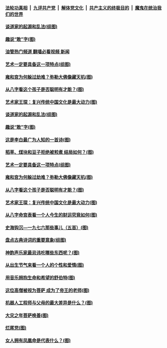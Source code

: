 ####  [法轮功真相](../../../../basic/blob/master/README.md?t=07292231) &nbsp;|&nbsp; [九评共产党](../../../../9ping.md/blob/master/README.md?t=07292231) &nbsp;|&nbsp; [解体党文化](../../../../jtdwh.md/blob/master/README.md?t=07292231)  &nbsp;|&nbsp; [共产主义的终极目的](../../../../gczydzjmd.md/blob/master/README.md?t=07292231) &nbsp;|&nbsp; [魔鬼在统治我们的世界](../../../../mgztzwmdsj.md/blob/master/README.md?t=07292231) 

#### [谈道家的起源和乱法(组图)](../pages/p7/1012952.md?t=07292231) 

#### [趣说“敢”字(图)](../pages/p7/1011721.md?t=07292231) 

#### [油管热门频道 翻墙必看视频 新闻](http://45.76.130.85:81/youtube.html?07292231)

#### [艺术一定要具备这一项特点(组图)](../pages/p7/1011753.md?t=07292231) 

#### [雍和宫为何躲过劫难？弥勒大佛像藏天机(图)](../pages/p7/1011787.md?t=07292231) 

#### [从八字看这个孩子是否聪明有才能？(图)](../pages/p7/1012122.md?t=07292231) 

#### [艺术家王琛：复兴传统中国文化是最大动力(图)](../pages/p7/1012603.md?t=07292231) 

#### [谈道家的起源和乱法(组图)](../pages/p7/1012952.md?t=07292231) 

#### [趣说“敢”字(图)](../pages/p7/1011721.md?t=07292231) 

#### [这是李白最广为人知的一首诗(图)](../pages/p7/1011758.md?t=07292231) 

#### [稻草、煤块和豆子拒绝被煎煮 结局如何？(图)](../pages/p7/1011244.md?t=07292231) 

#### [艺术一定要具备这一项特点(组图)](../pages/p7/1011753.md?t=07292231) 

#### [雍和宫为何躲过劫难？弥勒大佛像藏天机(图)](../pages/p7/1011787.md?t=07292231) 

#### [从八字看这个孩子是否聪明有才能？(图)](../pages/p7/1012122.md?t=07292231) 

#### [艺术家王琛：复兴传统中国文化是最大动力(图)](../pages/p7/1012603.md?t=07292231) 

#### [从八字命宫表看一个人今生的财运究竟如何(图)](../pages/p7/1012079.md?t=07292231) 

#### [史海钩沉—一九七六那些事儿（五首）(图)](../pages/p7/1012599.md?t=07292231) 

#### [盘点古典诗词的重要意象(组图)](../pages/p7/1011909.md?t=07292231) 

#### [神韵声乐家最忌讳吃哪些东西呢？(图)](../pages/p7/1012675.md?t=07292231) 

#### [从出生节气来看一个人的个性和爱情(图)](../pages/p7/1012058.md?t=07292231) 

#### [用音乐拥抱生命和希望的舒伯特(图)](../pages/p7/1011720.md?t=07292231) 

#### [这位高僧被视为菩萨 成为了帝王的老师(图)](../pages/p7/1012659.md?t=07292231) 

#### [机器人工程师与父母的最大差异是什么？(图)](../pages/p7/1012442.md?t=07292231) 

#### [大灾之年菩萨唤善(图)](../pages/p7/1011910.md?t=07292231) 


#### [烂尾党(图)](../pages/p7/1012354.md?t=07292231) 

#### [女人拥有凤凰命是代表什么？(图)](../pages/p7/1012066.md?t=07292231) 

<img src='http://gfw-breaker.win/goodnews/indexes/p7.md' width='0px' height='0px'/>

